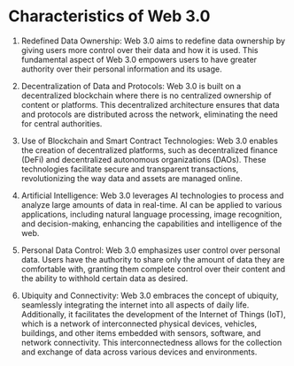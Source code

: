 # Characteristics of Web 3.0

1. Redefined Data Ownership: Web 3.0 aims to redefine data ownership by giving users more control over their data and how it is used. This fundamental aspect of Web 3.0 empowers users to have greater authority over their personal information and its usage.

2. Decentralization of Data and Protocols: Web 3.0 is built on a decentralized blockchain where there is no centralized ownership of content or platforms. This decentralized architecture ensures that data and protocols are distributed across the network, eliminating the need for central authorities.

3. Use of Blockchain and Smart Contract Technologies: Web 3.0 enables the creation of decentralized platforms, such as decentralized finance (DeFi) and decentralized autonomous organizations (DAOs). These technologies facilitate secure and transparent transactions, revolutionizing the way data and assets are managed online.

4. Artificial Intelligence: Web 3.0 leverages AI technologies to process and analyze large amounts of data in real-time. AI can be applied to various applications, including natural language processing, image recognition, and decision-making, enhancing the capabilities and intelligence of the web.

5. Personal Data Control: Web 3.0 emphasizes user control over personal data. Users have the authority to share only the amount of data they are comfortable with, granting them complete control over their content and the ability to withhold certain data as desired.

6. Ubiquity and Connectivity: Web 3.0 embraces the concept of ubiquity, seamlessly integrating the internet into all aspects of daily life. Additionally, it facilitates the development of the Internet of Things (IoT), which is a network of interconnected physical devices, vehicles, buildings, and other items embedded with sensors, software, and network connectivity. This interconnectedness allows for the collection and exchange of data across various devices and environments.



